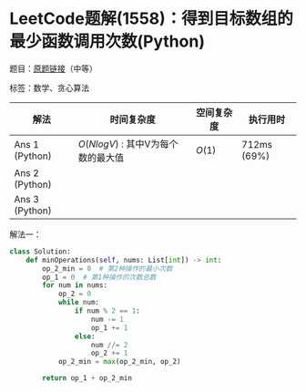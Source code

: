 # LeetCode题解(1558)：得到目标数组的最少函数调用次数(Python)

题目：[原题链接](https://leetcode-cn.com/problems/minimum-numbers-of-function-calls-to-make-target-array/)（中等）

标签：数学、贪心算法

| 解法           | 时间复杂度                         | 空间复杂度 | 执行用时    |
| -------------- | ---------------------------------- | ---------- | ----------- |
| Ans 1 (Python) | $O(NlogV)$ : 其中V为每个数的最大值 | $O(1)$     | 712ms (69%) |
| Ans 2 (Python) |                                    |            |             |
| Ans 3 (Python) |                                    |            |             |

解法一：

```python
class Solution:
    def minOperations(self, nums: List[int]) -> int:
        op_2_min = 0  # 第2种操作的最小次数
        op_1 = 0  # 第1种操作的次数总数
        for num in nums:
            op_2 = 0
            while num:
                if num % 2 == 1:
                    num -= 1
                    op_1 += 1
                else:
                    num //= 2
                    op_2 += 1
            op_2_min = max(op_2_min, op_2)

        return op_1 + op_2_min
```